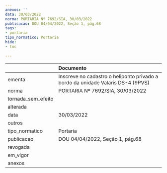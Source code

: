 ```yaml
---
anexos: ''
data: 30/03/2022
norma: PORTARIA Nº 7692/SIA, 30/03/2022
publicacao: DOU 04/04/2022, Seção 1, pág.68
tags:
- portaria
tipo_normatico: Portaria
hide: 
- toc 
 
---
```


|                    | Documento                                                                       |
|:-------------------|:--------------------------------------------------------------------------------|
| ementa             | Inscreve no cadastro o heliponto privado a bordo da unidade Valaris DS-4 (9PVS) |
| norma              | PORTARIA Nº 7692/SIA, 30/03/2022                                                |
| tornada_sem_efeito |                                                                                 |
| alterada           |                                                                                 |
| data               | 30/03/2022                                                                      |
| outros             |                                                                                 |
| tipo_normatico     | Portaria                                                                        |
| publicacao         | DOU 04/04/2022, Seção 1, pág.68                                                 |
| revogada           |                                                                                 |
| em_vigor           |                                                                                 |
| anexos             |                                                                                 |